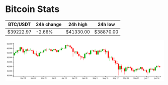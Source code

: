 # Bitcoin Stats

BTC/USDT|24h change|24h high|24h low|
|---|---|---|---|
|$39222.97|-2.66%|$41330.00|$38870.00|

<img src="./chart.svg">
